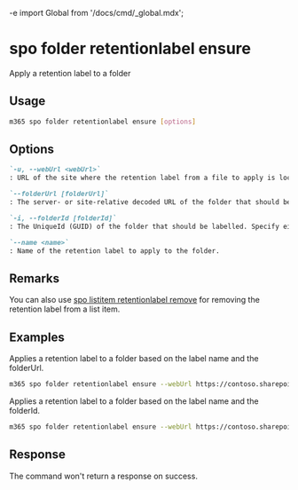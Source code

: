 -e <!-- DISCLAIMER: All secrets, passwords, and sensitive values in this document are examples only and not real credentials. -->
import Global from '/docs/cmd/_global.mdx';

# spo folder retentionlabel ensure

Apply a retention label to a folder

## Usage

```sh
m365 spo folder retentionlabel ensure [options]
```

## Options

```md definition-list
`-u, --webUrl <webUrl>`
: URL of the site where the retention label from a file to apply is located.

`--folderUrl [folderUrl]`
: The server- or site-relative decoded URL of the folder that should be labelled. Specify either `folderUrl` or `folderId` but not both.

`-i, --folderId [folderId]`
: The UniqueId (GUID) of the folder that should be labelled. Specify either `folderUrl` or `folderId` but not both.

`--name <name>`
: Name of the retention label to apply to the folder.
```

<Global />

## Remarks

You can also use [spo listitem retentionlabel remove](./../../../cmd/spo/listitem/listitem-retentionlabel-remove.mdx) for removing the retention label from a list item.

## Examples

Applies a retention label to a folder based on the label name and the folderUrl.

```sh
m365 spo folder retentionlabel ensure --webUrl https://contoso.sharepoint.com/sites/project-x --folderUrl '/Shared Documents' --name 'Some label'
```

Applies a retention label to a folder based on the label name and the folderId.

```sh
m365 spo folder retentionlabel ensure --webUrl https://contoso.sharepoint.com/sites/project-x --folderId '26541f96-017c-4189-a604-599e083533b8'  --name 'Some label'
```

## Response

The command won't return a response on success.
